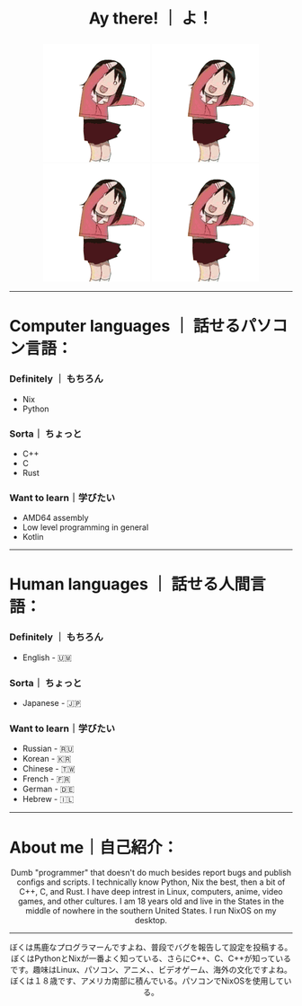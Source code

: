 # <p align="center">Ay there! ｜ よ！</p>

<p align="center">
    <img src="./azumanga-daioh-osaka.gif" alt="osaker"/>
    <img src="./azumanga-daioh-osaka.gif" alt="osaker"/>
    <img src="./azumanga-daioh-osaka.gif" alt="osaker"/>
    <img src="./azumanga-daioh-osaka.gif" alt="osaker"/>
</p>



---

# Computer languages ｜ 話せるパソコン言語：
### Definitely ｜ もちろん
- Nix
- Python
### Sorta｜ ちょっと
- C++
- C
- Rust
### Want to learn｜学びたい
- AMD64 assembly
- Low level programming in general
- Kotlin

---

# Human languages ｜ 話せる人間言語：
### Definitely ｜ もちろん
- English - 🇺🇲
### Sorta｜ ちょっと
- Japanese - 🇯🇵
### Want to learn｜学びたい
- Russian - 🇷🇺
- Korean - 🇰🇷
- Chinese - 🇹🇼
- French - 🇫🇷
- German - 🇩🇪
- Hebrew - 🇮🇱
---

# About me｜自己紹介：
<p align="center">Dumb "programmer" that doesn't do much besides report bugs and publish configs and scripts. I technically know Python, Nix the best, then a bit of C++, C, and Rust. I have deep intrest in Linux, computers, anime, video games, and other cultures. I am 18 years old and live in the States in the middle of nowhere in the southern United States. I run NixOS on my desktop.</p>

---

<p align="center">ぼくは馬鹿なプログラマーんですよね、普段でバグを報告して設定を投稿する。ぼくはPythonとNixが一番よく知っている、さらにC++、C、C++が知っているです。趣味はLinux、パソコン、アニメ、、ビデオゲーム、海外の文化ですよね。ぼくは１８歳です、アメリカ南部に積んでいる。パソコンでNixOSを使用している。</p>
